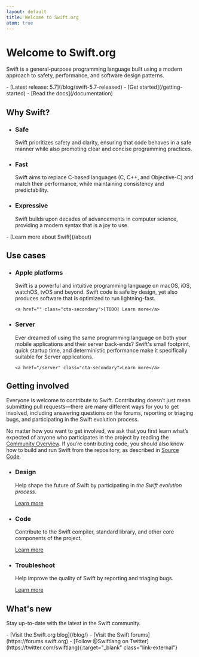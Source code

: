 ```yaml
---
layout: default
title: Welcome to Swift.org
atom: true
---
```


# Welcome to Swift.org

Swift is a general-purpose programming language built using a modern approach to safety, performance, and software design patterns.

<div class="link-grid" markdown="1">
  - [Latest release: 5.7](/blog/swift-5.7-released)
  - [Get started](/getting-started)
  - [Read the docs](/documentation)
</div>

## Why Swift?

<ul class="why-swift-list">
  <li>
    <h3>Safe</h3>
    <p>
      Swift prioritizes safety and clarity, ensuring that code behaves in a safe manner while also promoting clear and concise programming practices.
    </p>
  </li>
  <li>
    <h3>Fast</h3>
    <p>
      Swift aims to replace C-based languages (C, C++, and Objective-C) and match their performance, while maintaining consistency and predictability.
    </p>
  </li>
  <li>
    <h3>Expressive</h3>
    <p>
      Swift builds upon decades of advancements in computer science, providing a modern syntax that is a joy to use.
    </p>
  </li>
</ul>

<div class="links links-list-nostyle" markdown="1">
  - [Learn more about Swift](/about)
</div>

## Use cases

<ul class="use-cases">
  <li>
    <h3>Apple platforms</h3>
    <p>
      Swift is a powerful and intuitive programming language on macOS, iOS, watchOS, tvOS and beyond. Swift code is safe by design, yet also produces software that is optimized to run lightning-fast.
    </p>

    <a href="" class="cta-secondary">[TODO] Learn more</a>
  </li>
  <li>
    <h3>Server</h3>
    <p>
      Ever dreamed of using the same programming language on both your mobile applications and their server back-ends? Swift's small footprint, quick startup time, and deterministic performance make it specifically suitable for Server applications.
    </p>

    <a href="/server" class="cta-secondary">Learn more</a>
  </li>
</ul>

## Getting involved

Everyone is welcome to contribute to Swift. Contributing doesn’t just mean submitting pull requests—there are many different ways for you to get involved, including answering questions on the forums, reporting or triaging bugs, and participating in the Swift evolution process.

No matter how you want to get involved, we ask that you first learn what’s expected of anyone who participates in the project by reading the [Community Overview](/community/). If you’re contributing code, you should also know how to build and run Swift from the repository, as described in [Source Code](/source-code/).

<ul class="getting-involved">
  <li>
    <h3>Design</h3>
    <p>
      Help shape the future of Swift by participating in <em>the Swift evolution process</em>.
    </p>
    <a href="/contributing/#swift-evolution" class="cta-secondary">Learn more</a>
  </li>
  <li>
    <h3>Code</h3>
    <p>
      Contribute to the Swift compiler, standard library, and other core components of the project.
    </p>
    <a href="/contributing/#contributing-code" class="cta-secondary">Learn more</a>
  </li>
  <li>
    <h3>Troubleshoot</h3>
    <p>
      Help improve the quality of Swift by reporting and triaging bugs.
    </p>
    <a href="/contributing/#triaging-bugs" class="cta-secondary">Learn more</a>
  </li>
</ul>

## What's new

Stay up-to-date with the latest in the Swift community.

<div class="links links-list-nostyle" markdown="1">
  - [Visit the Swift.org blog](/blog/)
  - [Visit the Swift forums](https://forums.swift.org)
  - [Follow @Swiftlang on Twitter](https://twitter.com/swiftlang){:target="_blank" class="link-external"}
</div>
